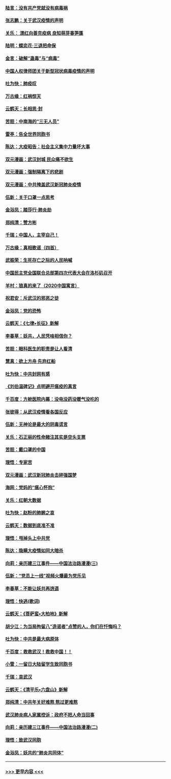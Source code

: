 #### [陆言：没有共产党就没有病毒祸](../pages/nsc993/n11868232.md?t=02141731) 
#### [张志鹏：关于武汉疫情的声明](../pages/nsc993/n11867182.md?t=02141731) 
#### [关乐： 漂红向善克疫病 良知萌芽春笋蓬](../pages/nsc993/n11865710.md?t=02141731) 
#### [陆明：蝶恋花‧三退把命保](../pages/nsc993/n11865673.md?t=02141731) 
#### [金言：破解“蛊毒”与“病毒”](../pages/nsc993/n11864103.md?t=02141731) 
#### [中国人权律师团关于新型冠状病毒疫情的声明](../pages/nsc993/n11864249.md?t=02141731) 
#### [吐为快：肺疫叹](../pages/nsc993/n11864027.md?t=02141731) 
#### [万古缘：红祸惊天](../pages/nsc993/n11864079.md?t=02141731) 
#### [云鹤天：长相思‧封](../pages/nsc993/n11864006.md?t=02141731) 
#### [苦胆：中南海的“三无人员”](../pages/nsc993/n11862997.md?t=02141731) 
#### [雷亭：告全世界同胞书](../pages/nsc993/n11862572.md?t=02141731) 
#### [陈达：大疫昭告：社会主义集中力量坏大事](../pages/nsc993/n11859419.md?t=02141731) 
#### [双元漫画：武汉封城 民众痛不欲生](../pages/nsc993/n11859287.md?t=02141731) 
#### [双元漫画：强制隔离下的悲剧](../pages/nsc993/n11859244.md?t=02141731) 
#### [双元漫画：中共掩盖武汉新冠肺炎疫情](../pages/nsc993/n11858249.md?t=02141731) 
#### [伍新：关于口罩一点思考](../pages/nsc993/n11859195.md?t=02141731) 
#### [金浴凤：踏莎行‧肺炎劫](../pages/nsc993/n11858227.md?t=02141731) 
#### [郑纯清：赞方彬](../pages/nsc993/n11856803.md?t=02141731) 
#### [千瑞；中国人，主宰自己！](../pages/nsc993/n11856793.md?t=02141731) 
#### [万古缘：真相歌谣（四首）](../pages/nsc993/n11856263.md?t=02141731) 
#### [武振荣：生死存亡之际的人民呐喊](../pages/nsc993/n11856256.md?t=02141731) 
#### [中国民主党全国联合总部第四次代表大会在洛杉矶召开](../pages/nsc993/n11856344.md?t=02141731) 
#### [羊村：狼真的来了（2020中国寓言）](../pages/nsc993/n11856229.md?t=02141731) 
#### [祝君安：斥武汉的邪恶之徒](../pages/nsc993/n11855861.md?t=02141731) 
#### [金浴凤：党的恐怖](../pages/nsc993/n11855849.md?t=02141731) 
#### [云鹤天：《七律▪长征》新解](../pages/nsc993/n11855479.md?t=02141731) 
#### [李春草：妖共，人民凭啥相信你？](../pages/nsc993/n11855196.md?t=02141731) 
#### [苦胆：眼科医生的职责是让人看清](../pages/nsc993/n11853840.md?t=02141731) 
#### [慧真：欲上方舟 先弃红船](../pages/nsc993/n11853483.md?t=02141731) 
#### [吐为快：中共封网有感](../pages/nsc993/n11852575.md?t=02141731) 
#### [《刘伯温碑记》点明避开瘟疫的真言](../pages/nsc993/n11852128.md?t=02141731) 
#### [千百度：方舱医院内幕：没电没药没暖气没吃的](../pages/nsc993/n11850211.md?t=02141731) 
#### [张彼得：从武汉疫情看各国反应](../pages/nsc993/n11850102.md?t=02141731) 
#### [伍新：无神论是最大的阴毒谎言](../pages/nsc993/n11846129.md?t=02141731) 
#### [关乐：石正丽的性命赌注其实是空头支票](../pages/nsc993/n11846109.md?t=02141731) 
#### [苦胆：戴口罩的中国](../pages/nsc993/n11845576.md?t=02141731) 
#### [理悟：专家苦](../pages/nsc993/n11845564.md?t=02141731) 
#### [双元漫画：武汉新冠肺炎击碎强国梦](../pages/nsc993/n11843320.md?t=02141731) 
#### [海网：党妈的“瘟心怀抱”](../pages/nsc993/n11840740.md?t=02141731) 
#### [关乐：红朝大数据](../pages/nsc993/n11840675.md?t=02141731) 
#### [吐为快：赵粉的肺腑之哀](../pages/nsc993/n11840618.md?t=02141731) 
#### [云鹤天：数据到底准不准](../pages/nsc993/n11840325.md?t=02141731) 
#### [理悟：甩掉头上中共党](../pages/nsc993/n11838826.md?t=02141731) 
#### [陈达：隐瞒大疫情如同大暗杀](../pages/nsc993/n11838771.md?t=02141731) 
#### [向莉：亲历建三江事件——中国法治路漫漫(三)](../pages/nsc993/n11831825.md?t=02141731) 
#### [伍新：“党员上一线”视频火爆最为党乐见](../pages/nsc993/n11838200.md?t=02141731) 
#### [李春草：不能让妖共再逍遥](../pages/nsc993/n11838102.md?t=02141731) 
#### [理悟：快逃(歌词)](../pages/nsc993/n11838083.md?t=02141731) 
#### [云鹤天：《菩萨蛮▪大柏地》新解](../pages/nsc993/n11838059.md?t=02141731) 
#### [胡少江：为当局拘留八“造谣者”点赞的人，你们在忏悔吗？](../pages/nsc993/n11836801.md?t=02141731) 
#### [吐为快：中共是最大病原体](../pages/nsc993/n11836748.md?t=02141731) 
#### [千百度：救救武汉！救救中国！！](../pages/nsc993/n11836145.md?t=02141731) 
#### [小雪：一留日大陆留学生致同胞书](../pages/nsc993/n11834624.md?t=02141731) 
#### [千瑞：哀武汉](../pages/nsc993/n11833647.md?t=02141731) 
#### [云鹤天：《清平乐▪六盘山》新解](../pages/nsc993/n11833611.md?t=02141731) 
#### [郑纯清：中共年关好难熬 熬过更难熬](../pages/nsc993/n11833489.md?t=02141731) 
#### [武汉肺炎病人家属控诉：政府不把人命当回事](../pages/nsc993/n11833205.md?t=02141731) 
#### [向莉：亲历建三江事件——中国法治路漫漫(二)](../pages/nsc993/n11829102.md?t=02141731) 
#### [理悟：致武汉同胞](../pages/nsc993/n11831522.md?t=02141731) 
#### [金浴凤：妖共的“肺炎共同体”](../pages/nsc993/n11829448.md?t=02141731) 

----
#### [ >>> 更早内容 <<< ](../indexes/nsc993-earlier.md)
